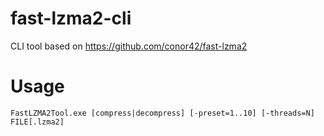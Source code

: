 # fast-lzma2-cli

CLI tool based on https://github.com/conor42/fast-lzma2

# Usage
`FastLZMA2Tool.exe [compress|decompress] [-preset=1..10] [-threads=N] FILE[.lzma2]`
